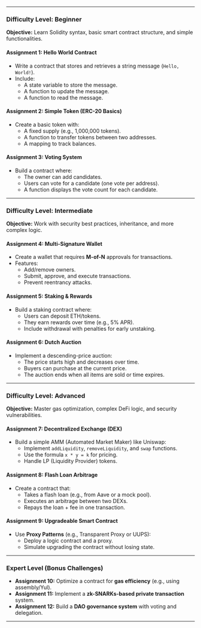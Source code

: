 
---

### **Difficulty Level: Beginner**  
**Objective:** Learn Solidity syntax, basic smart contract structure, and simple functionalities.  

#### **Assignment 1: Hello World Contract**  
- Write a contract that stores and retrieves a string message (`Hello, World!`).  
- Include:  
  - A state variable to store the message.  
  - A function to update the message.  
  - A function to read the message.  

#### **Assignment 2: Simple Token (ERC-20 Basics)**  
- Create a basic token with:  
  - A fixed supply (e.g., 1,000,000 tokens).  
  - A function to transfer tokens between two addresses.  
  - A mapping to track balances.  

#### **Assignment 3: Voting System**  
- Build a contract where:  
  - The owner can add candidates.  
  - Users can vote for a candidate (one vote per address).  
  - A function displays the vote count for each candidate.  

---

### **Difficulty Level: Intermediate**  
**Objective:** Work with security best practices, inheritance, and more complex logic.  

#### **Assignment 4: Multi-Signature Wallet**  
- Create a wallet that requires **M-of-N** approvals for transactions.  
- Features:  
  - Add/remove owners.  
  - Submit, approve, and execute transactions.  
  - Prevent reentrancy attacks.  

#### **Assignment 5: Staking & Rewards**  
- Build a staking contract where:  
  - Users can deposit ETH/tokens.  
  - They earn rewards over time (e.g., 5% APR).  
  - Include withdrawal with penalties for early unstaking.  

#### **Assignment 6: Dutch Auction**  
- Implement a descending-price auction:  
  - The price starts high and decreases over time.  
  - Buyers can purchase at the current price.  
  - The auction ends when all items are sold or time expires.  

---

### **Difficulty Level: Advanced**  
**Objective:** Master gas optimization, complex DeFi logic, and security vulnerabilities.  

#### **Assignment 7: Decentralized Exchange (DEX)**  
- Build a simple AMM (Automated Market Maker) like Uniswap:  
  - Implement `addLiquidity`, `removeLiquidity`, and `swap` functions.  
  - Use the formula `x * y = k` for pricing.  
  - Handle LP (Liquidity Provider) tokens.  

#### **Assignment 8: Flash Loan Arbitrage**  
- Create a contract that:  
  - Takes a flash loan (e.g., from Aave or a mock pool).  
  - Executes an arbitrage between two DEXs.  
  - Repays the loan + fee in one transaction.  

#### **Assignment 9: Upgradeable Smart Contract**  
- Use **Proxy Patterns** (e.g., Transparent Proxy or UUPS):  
  - Deploy a logic contract and a proxy.  
  - Simulate upgrading the contract without losing state.  

---

### **Expert Level (Bonus Challenges)**  
- **Assignment 10:** Optimize a contract for **gas efficiency** (e.g., using assembly/Yul).  
- **Assignment 11:** Implement a **zk-SNARKs-based private transaction** system.  
- **Assignment 12:** Build a **DAO governance system** with voting and delegation.  

---
